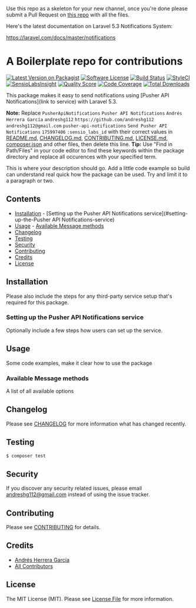 Use this repo as a skeleton for your new channel, once you're done please submit a Pull Request on [this repo](https://github.com/laravel-notification-channels/new-channels) with all the files.

Here's the latest documentation on Laravel 5.3 Notifications System:

https://laravel.com/docs/master/notifications

# A Boilerplate repo for contributions

[![Latest Version on Packagist](https://img.shields.io/packagist/v/laravel-notification-channels/pusher-api-notifications.svg?style=flat-square)](https://packagist.org/packages/laravel-notification-channels/pusher-api-notifications)
[![Software License](https://img.shields.io/badge/license-MIT-brightgreen.svg?style=flat-square)](LICENSE.md)
[![Build Status](https://img.shields.io/travis/laravel-notification-channels/pusher-api-notifications/master.svg?style=flat-square)](https://travis-ci.org/laravel-notification-channels/pusher-api-notifications)
[![StyleCI](https://styleci.io/repos/175997406/shield)](https://styleci.io/repos/175997406)
[![SensioLabsInsight](https://img.shields.io/sensiolabs/i/:sensio_labs_id.svg?style=flat-square)](https://insight.sensiolabs.com/projects/:sensio_labs_id)
[![Quality Score](https://img.shields.io/scrutinizer/g/laravel-notification-channels/pusher-api-notifications.svg?style=flat-square)](https://scrutinizer-ci.com/g/laravel-notification-channels/pusher-api-notifications)
[![Code Coverage](https://img.shields.io/scrutinizer/coverage/g/laravel-notification-channels/pusher-api-notifications/master.svg?style=flat-square)](https://scrutinizer-ci.com/g/laravel-notification-channels/pusher-api-notifications/?branch=master)
[![Total Downloads](https://img.shields.io/packagist/dt/laravel-notification-channels/pusher-api-notifications.svg?style=flat-square)](https://packagist.org/packages/laravel-notification-channels/pusher-api-notifications)

This package makes it easy to send notifications using [Pusher API Notifications](link to service) with Laravel 5.3.

**Note:** Replace `PusherApiNotifications` `Pusher API Notifications` `Andrés Herrera García` `andreshg112` `https://github.com/andreshg112` `andreshg112@gmail.com` `pusher-api-notifications` `Send Pusher API Notifications` `175997406` `:sensio_labs_id` with their correct values in [README.md](README.md), [CHANGELOG.md](CHANGELOG.md), [CONTRIBUTING.md](CONTRIBUTING.md), [LICENSE.md](LICENSE.md), [composer.json](composer.json) and other files, then delete this line.
**Tip:** Use "Find in Path/Files" in your code editor to find these keywords within the package directory and replace all occurences with your specified term.

This is where your description should go. Add a little code example so build can understand real quick how the package can be used. Try and limit it to a paragraph or two.

## Contents

-   [Installation](#installation) - [Setting up the Pusher API Notifications service](#setting-up-the-Pusher API Notifications-service)
-   [Usage](#usage) - [Available Message methods](#available-message-methods)
-   [Changelog](#changelog)
-   [Testing](#testing)
-   [Security](#security)
-   [Contributing](#contributing)
-   [Credits](#credits)
-   [License](#license)

## Installation

Please also include the steps for any third-party service setup that's required for this package.

### Setting up the Pusher API Notifications service

Optionally include a few steps how users can set up the service.

## Usage

Some code examples, make it clear how to use the package

### Available Message methods

A list of all available options

## Changelog

Please see [CHANGELOG](CHANGELOG.md) for more information what has changed recently.

## Testing

```bash
$ composer test
```

## Security

If you discover any security related issues, please email andreshg112@gmail.com instead of using the issue tracker.

## Contributing

Please see [CONTRIBUTING](CONTRIBUTING.md) for details.

## Credits

-   [Andrés Herrera García](https://github.com/andreshg112)
-   [All Contributors](../../contributors)

## License

The MIT License (MIT). Please see [License File](LICENSE.md) for more information.
